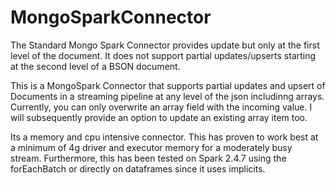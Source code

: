 # MongoSparkConnector
The Standard Mongo Spark Connector provides update but only at the first level of the document. It does not support partial updates/upserts starting at the second level of a BSON document.

This is a MongoSpark Connector that supports partial updates and upsert of Documents in a streaming pipeline at any level of the json includinng arrays. Currently, you can only overwrite an array field with the incoming value. I will subsequently provide an option to update an existing array item too.

Its a memory and cpu intensive connector. This has proven to work best at a minimum of 4g driver and executor memory for a moderately busy stream. Furthermore, this has been tested on Spark 2.4.7 using the forEachBatch or directly on dataframes since it uses implicits.